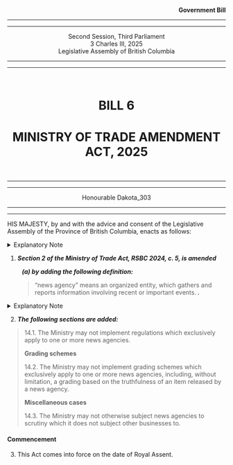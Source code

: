 <div align="right">

**Government Bill**

</div>

<div align="center">

<hr />
<hr />

Second Session, Third Parliament<br />
3 Charles III, 2025<br />
Legislative Assembly of British Columbia

<hr />
<hr />

<br />

<h1>BILL 6</h1>
<h1>MINISTRY OF TRADE AMENDMENT ACT, 2025</h1>

<br />

<hr />
<hr />

Honourable Dakota_303

<hr />
<hr />

</div>

HIS MAJESTY, by and with the advice and consent of the Legislative Assembly of the Province of British Columbia, enacts as follows:

<details>
<summary>Explanatory Note</summary>
<blockquote>
CLAUSE 1: <strong><i>[Ministry of Trade Act, section 2]</i></strong> adds a definition for “news agency”.</blockquote>
</details>

<strong><i>

1. Section 2 of the Ministry of Trade Act, RSBC 2024, c. 5, is amended

    &nbsp;&nbsp;&nbsp;(a) by adding the following definition:

    > </i></strong>“news agency” means an organized entity, which gathers and reports information involving recent or important events.<strong><i> .

</i></strong>

<details>
<summary>Explanatory Note</summary>
<blockquote>
CLAUSE 2: <strong><i>[Ministry of Trade Act, sections 14.1 to 14.3]</i></strong> prevent business regulations imposed exclusively against news agencies.</blockquote>
</details>

2. <strong><i>The following sections are added:</strong></i>

> 14.1. The Ministry may not implement regulations which exclusively apply to one or more news agencies.
>
> **Grading schemes**
>
> 14.2. The Ministry may not implement grading schemes which exclusively apply to one or more news agencies, including, without limitation, a grading based on the truthfulness of an item released by a news agency.
>
> **Miscellaneous cases**
>
> 14.3. The Ministry may not otherwise subject news agencies to scrutiny which it does not subject other businesses to.

#### Commencement

3. This Act comes into force on the date of Royal Assent.
